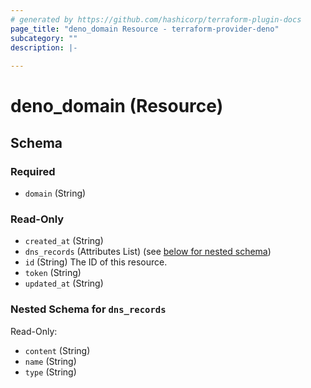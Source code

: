 ```yaml
---
# generated by https://github.com/hashicorp/terraform-plugin-docs
page_title: "deno_domain Resource - terraform-provider-deno"
subcategory: ""
description: |-
  
---
```


# deno_domain (Resource)





<!-- schema generated by tfplugindocs -->
## Schema

### Required

- `domain` (String)

### Read-Only

- `created_at` (String)
- `dns_records` (Attributes List) (see [below for nested schema](#nestedatt--dns_records))
- `id` (String) The ID of this resource.
- `token` (String)
- `updated_at` (String)

<a id="nestedatt--dns_records"></a>
### Nested Schema for `dns_records`

Read-Only:

- `content` (String)
- `name` (String)
- `type` (String)
